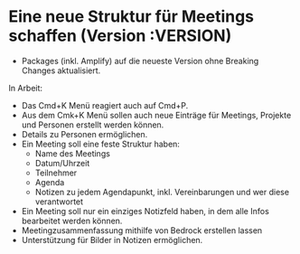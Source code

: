 # Eine neue Struktur für Meetings schaffen (Version :VERSION)

- Packages (inkl. Amplify) auf die neueste Version ohne Breaking Changes aktualisiert.

In Arbeit:

- Das Cmd+K Menü reagiert auch auf Cmd+P.
- Aus dem Cmk+K Menü sollen auch neue Einträge für Meetings, Projekte und Personen erstellt werden können.
- Details zu Personen ermöglichen.
- Ein Meeting soll eine feste Struktur haben:
  - Name des Meetings
  - Datum/Uhrzeit
  - Teilnehmer
  - Agenda
  - Notizen zu jedem Agendapunkt, inkl. Vereinbarungen und wer diese verantwortet
- Ein Meeting soll nur ein einziges Notizfeld haben, in dem alle Infos bearbeitet werden können.
- Meetingzusammenfassung mithilfe von Bedrock erstellen lassen
- Unterstützung für Bilder in Notizen ermöglichen.
